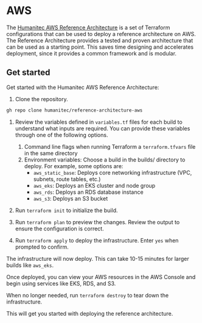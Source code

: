 # AWS

The [Humanitec AWS Reference Architecture](https://github.com/humanitec/reference-architecture-aws) is a set of Terraform configurations that can be used to deploy a reference architecture on AWS.
The Reference Architecture provides a tested and proven architecture that can be used as a starting point. This saves time designing and accelerates deployment, since it provides a common framework and is modular.

## Get started

Get started with the Humanitec AWS Reference Architecture:

1. Clone the repository.

```bash
gh repo clone humanitec/reference-architecture-aws
```

1. Review the variables defined in `variables.tf` files for each build to understand what inputs are required.
   You can provide these variables through one of the following options.
   1. Command line flags when running Terraform a `terraform.tfvars` file in the same directory
   2. Environment variables:
      Choose a build in the builds/ directory to deploy.
      For example, some options are:
      - `aws_static_base`: Deploys core networking infrastructure (VPC, subnets, route tables, etc.)
      - `aws_eks`: Deploys an EKS cluster and node group
      - `aws_rds`: Deploys an RDS database instance
      - `aws_s3`: Deploys an S3 bucket

1. Run `terraform init` to initialize the build.

1. Run `terraform plan` to preview the changes. Review the output to ensure the configuration is correct.

1. Run `terraform apply` to deploy the infrastructure. Enter `yes` when prompted to confirm.

The infrastructure will now deploy. This can take 10-15 minutes for larger builds like `aws_eks`.

Once deployed, you can view your AWS resources in the AWS Console and begin using services like EKS, RDS, and S3.

When no longer needed, run `terraform destroy` to tear down the infrastructure.

This will get you started with deploying the reference architecture.
